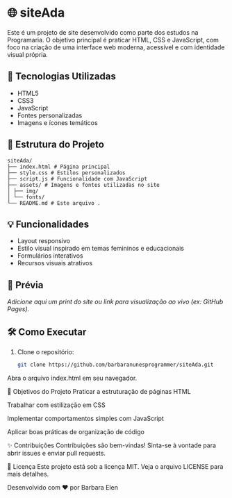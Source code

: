 # 🌐 siteAda

Este é um projeto de site desenvolvido como parte dos estudos na Programaria.
O objetivo principal é praticar HTML, CSS e JavaScript, com foco na criação de uma interface web moderna, 
acessível e com identidade visual própria.

## 🚀 Tecnologias Utilizadas

- HTML5
- CSS3
- JavaScript
- Fontes personalizadas
- Imagens e ícones temáticos

## 📁 Estrutura do Projeto
```
siteAda/
├── index.html # Página principal
├── style.css # Estilos personalizados
├── script.js # Funcionalidade com JavaScript
├── assets/ # Imagens e fontes utilizadas no site
│ ├── img/
│ └── fonts/
└── README.md # Este arquivo .
```

## 💡 Funcionalidades

- Layout responsivo
- Estilo visual inspirado em temas femininos e educacionais
- Formulários interativos
- Recursos visuais atrativos

## 📸 Prévia

*Adicione aqui um print do site ou link para visualização ao vivo (ex: GitHub Pages).*

## 🛠️ Como Executar

1. Clone o repositório:
   ```bash
   git clone https://github.com/barbaranunesprogrammer/siteAda.git
Abra o arquivo index.html em seu navegador.

📌 Objetivos do Projeto
Praticar a estruturação de páginas HTML

Trabalhar com estilização em CSS

Implementar comportamentos simples com JavaScript

Aplicar boas práticas de organização de código

✨ Contribuições
Contribuições são bem-vindas! Sinta-se à vontade para abrir issues e enviar pull requests.

📄 Licença
Este projeto está sob a licença MIT. Veja o arquivo LICENSE para mais detalhes.

Desenvolvido com ❤️ por Barbara Elen
